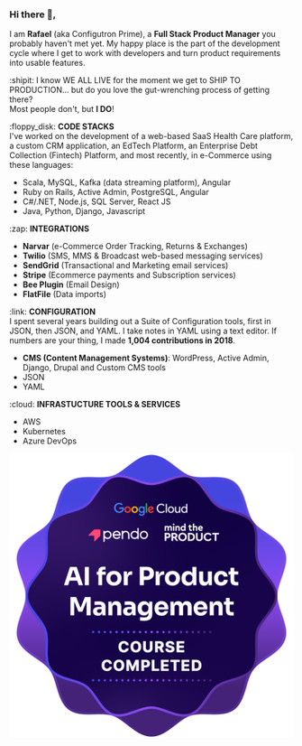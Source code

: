 ### Hi there 👋,
I am **Rafael** (aka Configutron Prime), a **Full Stack Product Manager** you probably haven't met yet. My happy place is the part of the development cycle where I get to work with developers and turn product requirements into usable features.

:shipit: I know WE ALL LIVE for the moment we get to SHIP TO PRODUCTION... but do you love the gut-wrenching process of getting there?</br> 
Most people don't, but <b>I DO</b>!

<p>
:floppy_disk:  <b>CODE STACKS</b></br>
I've worked on the development of a web-based SaaS Health Care platform, a custom CRM application, an EdTech Platform, an Enterprise Debt Collection (Fintech) Platform, and most recently, in e-Commerce using these languages:
<ul>
<li>Scala, MySQL, Kafka (data streaming platform), Angular</li>
<li>Ruby on Rails, Active Admin, PostgreSQL, Angular</li>
<li>C#/.NET, Node.js, SQL Server, React JS</li>
  <li>Java, Python, Django, Javascript</li>  
</ul>  
</p>

<p>
:zap: <b>INTEGRATIONS</b>
<ul>
<li><b>Narvar</b> (e-Commerce Order Tracking, Returns & Exchanges)</li>
<li><b>Twilio</b> (SMS, MMS & Broadcast web-based messaging services)</li>
<li><b>SendGrid</b> (Transactional and Marketing email services)</li>
<li><b>Stripe</b> (Ecommerce payments and Subscription services)</li> 
<li><b>Bee Plugin</b> (Email Design)</li>
<li><b>FlatFile</b> (Data imports)</li>
</ul>  
</p>

<p>
:link: <b>CONFIGURATION</b></br>
I spent several years building out a Suite of Configuration tools, first in JSON, then JSON, and YAML. I take notes in YAML using a text editor. If numbers are your thing, I made <b>1,004 contributions in 2018</b>.</br>
<ul>
<li><b>CMS (Content Management Systems)</b>: WordPress, Active Admin, Django, Drupal and Custom CMS tools</li>
<li>JSON</li>
<li>YAML</li>
</ul>  
</p>
<p>
:cloud: <b>INFRASTUCTURE TOOLS & SERVICES</b>
<ul>
<li>AWS</li>
<li>Kubernetes</li>  
<li>Azure DevOps</li>
</ul>  
</p>

<img src="Images/ai-for-product-management.png">

<!--
**rafabkny/rafabkny** is a ✨ _special_ ✨ repository because its `README.md` (this file) appears on your GitHub profile.

Here are some ideas to get you started:

- 🔭 I’m currently working on ...
- 🌱 I’m currently learning ...
- 👯 I’m looking to collaborate on ...
- 🤔 I’m looking for help with ...
- 💬 Ask me about ...
- 📫 How to reach me: ...
- 😄 Pronouns: ...
- ⚡ Fun fact: ...
-->
